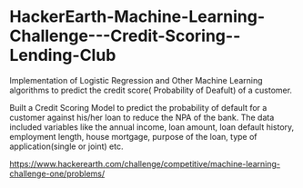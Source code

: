 # HackerEarth-Machine-Learning-Challenge---Credit-Scoring--Lending-Club
Implementation of Logistic Regression and Other Machine Learning algorithms to predict the credit score( Probability of Deafult) of a customer.

Built a Credit Scoring Model to predict the probability of default for a customer against his/her loan to reduce the NPA of the bank. 
The data included variables like the annual income, loan amount, loan default history, employment length, house mortgage, purpose of the  loan, type of application(single or joint) etc.

https://www.hackerearth.com/challenge/competitive/machine-learning-challenge-one/problems/



